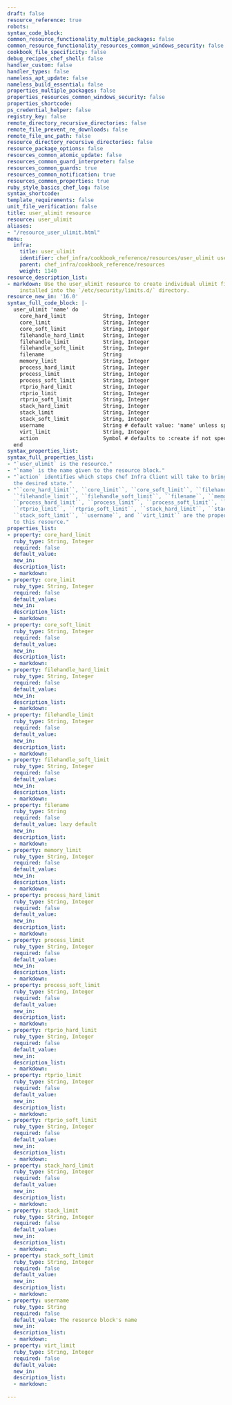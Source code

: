 ```yaml
---
draft: false
resource_reference: true
robots: 
syntax_code_block: 
common_resource_functionality_multiple_packages: false
common_resource_functionality_resources_common_windows_security: false
cookbook_file_specificity: false
debug_recipes_chef_shell: false
handler_custom: false
handler_types: false
nameless_apt_update: false
nameless_build_essential: false
properties_multiple_packages: false
properties_resources_common_windows_security: false
properties_shortcode: 
ps_credential_helper: false
registry_key: false
remote_directory_recursive_directories: false
remote_file_prevent_re_downloads: false
remote_file_unc_path: false
resource_directory_recursive_directories: false
resource_package_options: false
resources_common_atomic_update: false
resources_common_guard_interpreter: false
resources_common_guards: true
resources_common_notification: true
resources_common_properties: true
ruby_style_basics_chef_log: false
syntax_shortcode: 
template_requirements: false
unit_file_verification: false
title: user_ulimit resource
resource: user_ulimit
aliases:
- "/resource_user_ulimit.html"
menu:
  infra:
    title: user_ulimit
    identifier: chef_infra/cookbook_reference/resources/user_ulimit user_ulimit
    parent: chef_infra/cookbook_reference/resources
    weight: 1140
resource_description_list:
- markdown: Use the user_ulimit resource to create individual ulimit files that are
    installed into the `/etc/security/limits.d/` directory.
resource_new_in: '16.0'
syntax_full_code_block: |-
  user_ulimit 'name' do
    core_hard_limit            String, Integer
    core_limit                 String, Integer
    core_soft_limit            String, Integer
    filehandle_hard_limit      String, Integer
    filehandle_limit           String, Integer
    filehandle_soft_limit      String, Integer
    filename                   String
    memory_limit               String, Integer
    process_hard_limit         String, Integer
    process_limit              String, Integer
    process_soft_limit         String, Integer
    rtprio_hard_limit          String, Integer
    rtprio_limit               String, Integer
    rtprio_soft_limit          String, Integer
    stack_hard_limit           String, Integer
    stack_limit                String, Integer
    stack_soft_limit           String, Integer
    username                   String # default value: 'name' unless specified
    virt_limit                 String, Integer
    action                     Symbol # defaults to :create if not specified
  end
syntax_properties_list: 
syntax_full_properties_list:
- "`user_ulimit` is the resource."
- "`name` is the name given to the resource block."
- "`action` identifies which steps Chef Infra Client will take to bring the node into
  the desired state."
- "``core_hard_limit``, ``core_limit``, ``core_soft_limit``, ``filehandle_hard_limit``,
  ``filehandle_limit``, ``filehandle_soft_limit``, ``filename``, ``memory_limit``,
  ``process_hard_limit``, ``process_limit``, ``process_soft_limit``, ``rtprio_hard_limit``,
  ``rtprio_limit``, ``rtprio_soft_limit``, ``stack_hard_limit``, ``stack_limit``,
  ``stack_soft_limit``, ``username``, and ``virt_limit`` are the properties available
  to this resource."
properties_list:
- property: core_hard_limit
  ruby_type: String, Integer
  required: false
  default_value: 
  new_in: 
  description_list:
  - markdown: 
- property: core_limit
  ruby_type: String, Integer
  required: false
  default_value: 
  new_in: 
  description_list:
  - markdown: 
- property: core_soft_limit
  ruby_type: String, Integer
  required: false
  default_value: 
  new_in: 
  description_list:
  - markdown: 
- property: filehandle_hard_limit
  ruby_type: String, Integer
  required: false
  default_value: 
  new_in: 
  description_list:
  - markdown: 
- property: filehandle_limit
  ruby_type: String, Integer
  required: false
  default_value: 
  new_in: 
  description_list:
  - markdown: 
- property: filehandle_soft_limit
  ruby_type: String, Integer
  required: false
  default_value: 
  new_in: 
  description_list:
  - markdown: 
- property: filename
  ruby_type: String
  required: false
  default_value: lazy default
  new_in: 
  description_list:
  - markdown: 
- property: memory_limit
  ruby_type: String, Integer
  required: false
  default_value: 
  new_in: 
  description_list:
  - markdown: 
- property: process_hard_limit
  ruby_type: String, Integer
  required: false
  default_value: 
  new_in: 
  description_list:
  - markdown: 
- property: process_limit
  ruby_type: String, Integer
  required: false
  default_value: 
  new_in: 
  description_list:
  - markdown: 
- property: process_soft_limit
  ruby_type: String, Integer
  required: false
  default_value: 
  new_in: 
  description_list:
  - markdown: 
- property: rtprio_hard_limit
  ruby_type: String, Integer
  required: false
  default_value: 
  new_in: 
  description_list:
  - markdown: 
- property: rtprio_limit
  ruby_type: String, Integer
  required: false
  default_value: 
  new_in: 
  description_list:
  - markdown: 
- property: rtprio_soft_limit
  ruby_type: String, Integer
  required: false
  default_value: 
  new_in: 
  description_list:
  - markdown: 
- property: stack_hard_limit
  ruby_type: String, Integer
  required: false
  default_value: 
  new_in: 
  description_list:
  - markdown: 
- property: stack_limit
  ruby_type: String, Integer
  required: false
  default_value: 
  new_in: 
  description_list:
  - markdown: 
- property: stack_soft_limit
  ruby_type: String, Integer
  required: false
  default_value: 
  new_in: 
  description_list:
  - markdown: 
- property: username
  ruby_type: String
  required: false
  default_value: The resource block's name
  new_in: 
  description_list:
  - markdown: 
- property: virt_limit
  ruby_type: String, Integer
  required: false
  default_value: 
  new_in: 
  description_list:
  - markdown: 
  
---
```

